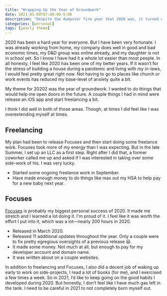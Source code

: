 ```yaml
---
title: "Wrapping Up the Year of Groundwork"
date: 2021-01-04T07:40:00-5:00
description: "Despite the dumpster fire year that 2020 was, it turned out to be one of my most successful."
categories: [personal]
tags: [yearly theme]
---
```


2020 has been a hard year for everyone. But I have been very fortunate. I was already working from home, my company does well in good and bad economic times, my D&D group was online already, and my daughter is not in school yet. So I know I have had it a whole lot easier than most people. In all honesty, I feel like 2020 has been one of my better years. If it wasn’t for the stress of building a house during a pandemic and living with my in-laws, I would feel pretty great right now. Not having to go to places like church or work events has reduced my base-level of anxiety quite a bit.

My theme for 20202 was the year of groundwork. I wanted to do things that would help me open doors in the future. A couple things I had in mind were release an iOS app and start freelancing a bit.

I think I did well in both of those areas. Though, at times I did feel like I was overextending myself at times.

## Freelancing

My plan had been to release Focuses and then start doing some freelance work. Focuses took more of my energy than I was expecting. But in the late Summer, I set up an LLC as a first step. Right after I did that, a former coworker called me up and asked if I was interested in taking over some side-work of his. I was very lucky.

-   Started some ongoing freelance work in September.
-   Have made enough money to do things like max out my HSA to help pay for a new baby next year.

## Focuses

[Focuses](https://apps.apple.com/us/app/focuses/id1492385864#?platform=iphone) is probably my biggest personal success of 2020. It made me stretch and I learned a lot doing it. I'm proud of it. I feel like it was worth the effort I put into it, which was a lot—nearly 200 hours in 2020.

-   Released in March 2020.
-   Released 11 additional updates throughout the year. Only a couple were to fix pretty egregious oversights of a previous release 😃.
-   It made some money. Not much at all, but enough to pay for my developer account and domain name.
-   It was written about on a couple websites.

In addition to freelancing and Focuses, I also did a decent job of waking up early to work on side-projects, I read a lot of books (for me), and I exercised a few times a week. So in 2021, I’d like to keep going on the good habits I developed during 2020. But honestly, I don’t feel like I have much gas left in the tank. I need to be careful in 2021 to not completely burn myself out.
